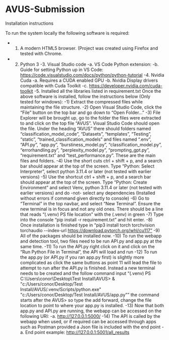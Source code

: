 # AVUS-Submission
Installation instructions

To run the system locally the following software is required:
- 1.	A modern HTML5 browser. (Project was created using Firefox and tested with Chrome.
- 2.	Python 3
-3.	Visual Studio code
  -a.	VS Code Python extension:
  -b.	Guide for setting Python up in VS Code: https://code.visualstudio.com/docs/python/python-tutorial
-4.	Nvidia Cuda
  -a.	Requires a CUDA enabled GPU 
  -b.	Nvidia Display drivers compatible with Cuda Toolkit
  -c.	https://developer.nvidia.com/cuda-toolkit
-5.	Installed all the libraries listed in requirement.txt 
Once the above software is installed, follow the instructions below (Only tested for windows):
-1)	Extract the compressed files while maintaining the file structure.
-2)	Open Visual Studio Code, click the “File” button on the top bar and go down to “Open Folder…”
-3)	File Explorer will be brought up, go to the folder the files were extracted to and click on the top file “AVUS”. Visual Studio Code should open the file. Under the heading “AVUS” there should folders named “classification_model_code”, “Datasets”, “templates”, “Testing”, “static”, “trained_classification_models” and files named “.env”, “API.py”, “app.py”, “burstiness_model.py”, “classification_model.py”, “errorhandling.py”, “perplexity_model.py”, “prompting_gpt.py”, “requirement.txt” and “test_performance.py”. These are the main files and folders.
-4)	Use the short cuts ctrl + shift + p, and a search bar should appear at the top of the screen. Type “Python: Select Interpreter”, select python 3.11.4 or later (not tested with earlier versions)
-5)	Use the shortcut ctrl + shift + p, and a search bar should appear at the top of the screen. Type “Python: Create Environment” and select Venv, python 3.11.4 or later (not tested with earlier versions) and do -not- select any dependencies (Installed without errors if command given directly to console)
-6)	Go to “Terminal” in the top navbar, and select “New Terminal”. Ensure the new terminal is in focus and not any old ones. There should be a line that reads “(.venv) PS file location” with the (.venv) in green
-7)	Type into the console “pip install -r requirement.txt” and hit enter.
-8)	Once installation is finished type in “pip3 install torch torchvision torchaudio --index-url https://download.pytorch.org/whl/cu117”
-9)	All of the packages should be installed now.
-10)	To run the webapp and detection tool, two files need to be run API.py and app.py at the same time.
-11)	To run the API.py right click on it and click on the “Run Python File in Terminal”, the API will load and run
-12)	To run the app.py (or API.py if you ran app.py first) is slightly more complicated as click the same buttons as point 11 will lead the file to attempt to run after the API.py is finished. Instead a new terminal needs to be created and the follow command input “(.venv) PS C:\Users\conor\Desktop\Test Install\AVUS> & "c:/Users/conor/Desktop/Test Install/AVUS/.venv/Scripts/python.exe" "c:/Users/conor/Desktop/Test Install/AVUS/app.py"” the command starts after the AVUS> so type the add forward, change the file location to point to where your app.py is installed.
-13)	Now that both app.py and API.py are running, the webapp can be accessed on the following URI:
  -a.	http://127.0.0.1:5000/
-14)	The API is called by the webapp when used, or if required can be accessed through apps such as Postman provided a Json file is included with the end point
  -a.	End point example: http://127.0.0.1:5001/all_results
